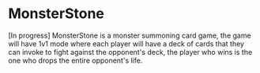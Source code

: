 # MonsterStone
[In progress] MonsterStone is a monster summoning card game, 
the game will have 1v1 mode where each player will have a
deck of cards that they can invoke to fight against the opponent's deck, 
the player who wins is the one who drops the entire opponent's life.

